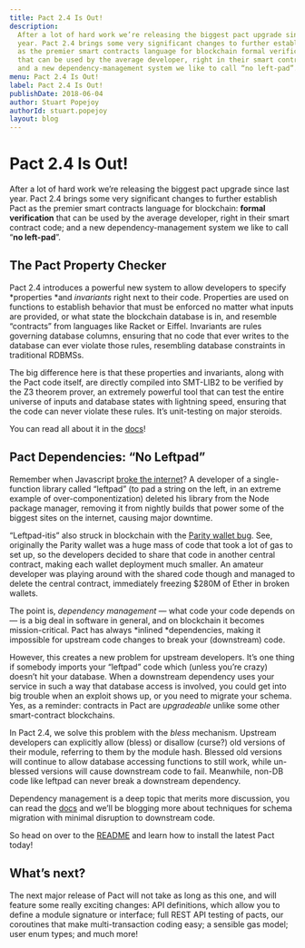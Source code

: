 ```yaml
---
title: Pact 2.4 Is Out!
description:
  After a lot of hard work we’re releasing the biggest pact upgrade since last
  year. Pact 2.4 brings some very significant changes to further establish Pact
  as the premier smart contracts language for blockchain formal verification
  that can be used by the average developer, right in their smart contract code;
  and a new dependency-management system we like to call “no left-pad”.
menu: Pact 2.4 Is Out!
label: Pact 2.4 Is Out!
publishDate: 2018-06-04
author: Stuart Popejoy
authorId: stuart.popejoy
layout: blog
---
```


# Pact 2.4 Is Out!

After a lot of hard work we’re releasing the biggest pact upgrade since last
year. Pact 2.4 brings some very significant changes to further establish Pact as
the premier smart contracts language for blockchain: **formal verification**
that can be used by the average developer, right in their smart contract code;
and a new dependency-management system we like to call “**no left-pad**”.

## The Pact Property Checker

Pact 2.4 introduces a powerful new system to allow developers to specify
*properties *and _invariants_ right next to their code. Properties are used on
functions to establish behavior that must be enforced no matter what inputs are
provided, or what state the blockchain database is in, and resemble “contracts”
from languages like Racket or Eiffel. Invariants are rules governing database
columns, ensuring that no code that ever writes to the database can ever violate
those rules, resembling database constraints in traditional RDBMSs.

The big difference here is that these properties and invariants, along with the
Pact code itself, are directly compiled into SMT-LIB2 to be verified by the Z3
theorem prover, an extremely powerful tool that can test the entire universe of
inputs and database states with lightning speed, ensuring that the code can
never violate these rules. It’s unit-testing on major steroids.

You can read all about it in the
[docs](http://pact-language.readthedocs.io/en/latest/pact-properties.html)!

## Pact Dependencies: “No Leftpad”

Remember when Javascript
[broke the internet](https://arstechnica.com/information-technology/2016/03/rage-quit-coder-unpublished-17-lines-of-javascript-and-broke-the-internet/)?
A developer of a single-function library called “leftpad” (to pad a string on
the left, in an extreme example of over-componentization) deleted his library
from the Node package manager, removing it from nightly builds that power some
of the biggest sites on the internet, causing major downtime.

“Leftpad-itis” also struck in blockchain with the
[Parity wallet bug](https://arstechnica.com/information-technology/2017/11/with-deletion-of-one-wallet-280-m-in-ethereum-wallets-gets-frozen/).
See, originally the Parity wallet was a huge mass of code that took a lot of gas
to set up, so the developers decided to share that code in another central
contract, making each wallet deployment much smaller. An amateur developer was
playing around with the shared code though and managed to delete the central
contract, immediately freezing $280M of Ether in broken wallets.

The point is, _dependency management_ — what code your code depends on — is a
big deal in software in general, and on blockchain it becomes mission-critical.
Pact has always *inlined *dependencies, making it impossible for upstream code
changes to break your (downstream) code.

However, this creates a new problem for upstream developers. It’s one thing if
somebody imports your “leftpad” code which (unless you’re crazy) doesn’t hit
your database. When a downstream dependency uses your service in such a way that
database access is involved, you could get into big trouble when an exploit
shows up, or you need to migrate your schema. Yes, as a reminder: contracts in
Pact are _upgradeable_ unlike some other smart-contract blockchains.

In Pact 2.4, we solve this problem with the _bless_ mechanism. Upstream
developers can explicitly allow (bless) or disallow (curse?) old versions of
their module, referring to them by the module hash. Blessed old versions will
continue to allow database accessing functions to still work, while un-blessed
versions will cause downstream code to fail. Meanwhile, non-DB code like leftpad
can never break a downstream dependency.

Dependency management is a deep topic that merits more discussion, you can read
the
[docs](http://pact-language.readthedocs.io/en/latest/pact-reference.html#dependency-management)
and we’ll be blogging more about techniques for schema migration with minimal
disruption to downstream code.

So head on over to the
[README](https://github.com/kadena-io/pact/blob/master/README.md) and learn how
to install the latest Pact today!

## What’s next?

The next major release of Pact will not take as long as this one, and will
feature some really exciting changes: API definitions, which allow you to define
a module signature or interface; full REST API testing of pacts, our coroutines
that make multi-transaction coding easy; a sensible gas model; user enum types;
and much more!
